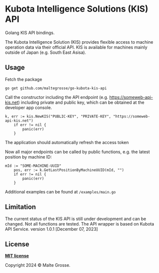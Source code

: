 # Kubota Intelligence Solutions (KIS) API
Golang KIS API bindings.

The Kubota Intelligence Solution (KIS) provides flexible access to machine operation data via their official API.
KIS is available for machines mainly outside of Japan (e.g. South East Asisa). 

## Usage
Fetch the package

```
go get github.com/maltegrosse/go-kubota-kis-api
```

Call the constructor including the API endpoint (e.g. https://someweb-api-kis.net) including private and public key, which can be obtained at the developer app console.

```
k, err := kis.NewKIS("PUBLIC-KEY", "PRIVATE-KEY", "https://someweb-api-kis.net")
	if err != nil {
		panic(err)
	}
```

The application should automatically refresh the access token 


Now all major endpoints can be called by public functions, e.g. the latest position by machine ID:
```
mId := "SOME-MACHINE-UUID"
	pos, err := k.GetLastPositionByMachineUUID(mId, "")
	if err != nil {
		panic(err)
	}
```

Additional examples can be found at `/examples/main.go`

## Limitation
The current status of the KIS API is still under development and can be changed. Not all functions are tested. The API wrapper is based on Kubota API Service. version 1.0.1 [December 07, 2023]


## License
**[MIT license](http://opensource.org/licenses/mit-license.php)**

Copyright 2024 © Malte Grosse.